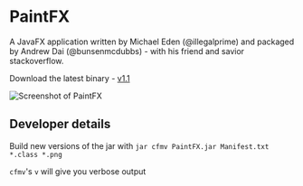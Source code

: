 # PaintFX

A JavaFX application written by Michael Eden (@illegalprime) and packaged by
Andrew Dai (@bunsenmcdubbs) - with his friend and savior stackoverflow.

Download the latest binary - [v1.1](https://github.com/illegalprime/PaintFX/releases/download/v1.1/PaintFX.jar)

![Screenshot of PaintFX](http://i.imgur.com/gkM4zMM.png)

## Developer details

Build new versions of the jar with `jar cfmv PaintFX.jar Manifest.txt *.class *.png`

`cfmv`'s `v` will give you verbose output

